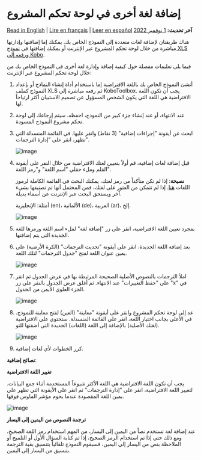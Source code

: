 # إضافة لغة أخرى في لوحة تحكم المشروع
<a href="../language_dashboard.html">Read in English</a> | <a href="../fr/language_dashboard.html">Lire en français</a> | <a href="../es/language_dashboard.html">Leer en español</a>
**آخر تحديث:** <a href="https://github.com/kobotoolbox/docs/blob/a412eff1342fa59da1fe2ffe1e10c1829b2e5e94/source/language_dashboard.md" class="reference">1 نوفمبر 2022</a>

هناك طريقتان لإضافة لغات متعددة إلى النموذج الخاص بك. يمكنك إما إضافتها وإدارتها مباشرة من خلال لوحة تحكم المشروع عبر الإنترنت أو يمكنك إضافتها في [نموذج XLS ورفعه إلى Kobo](language_xls.md).

فيما يلي تعليمات مفصلة حول كيفية إضافة وإدارة لغة أخرى في النموذج الخاص بك من خلال لوحة تحكم المشروع عبر الإنترنت:

1. أنشئ النموذج الخاص بك باللغة الافتراضية إما باستخدام أداة إنشاء النماذج أو بإعداد النموذج كملف XLS ثم رفعه مباشرة إلى KoboToolbox. يجب أن تكون اللغة الافتراضية هي اللغة التي يكون الشخص المسؤول عن تصميم الاستبيان أكثر ارتياحاً لها.

2. عند الانتهاء، أو عند إنشاء جزء كبير من النموذج، احفظه. سيتم إرجاعك إلى لوحة تحكم مشروع النموذج المسودة.

3. ابحث عن أيقونة "إجراءات إضافية" (3 نقاط) وانقر عليها. في القائمة المنسدلة التي تظهر، انقر على "إدارة الترجمات".

   ![image](/images/language_dashboard/action.png)

4. قبل إضافة لغات إضافية، قم أولاً بتعيين لغتك الافتراضية من خلال النقر على أيقونة القلم وملء حقلي "اسم اللغة" و"رمز اللغة".

   **نصيحة**: إذا لم تكن متأكداً من رمز لغتك، يمكنك البحث في القائمة الكاملة لرموز اللغات [هنا](https://www.iana.org/assignments/language-subtag-registry/language-subtag-registry). إذا لم تتمكن من العثور على لغتك، فمن المحتمل أنها تم تصنيفها بشيء آخر ويستحق البحث عبر الإنترنت عن أسماء بديلة.

   أمثلة: الإنجليزية (en)، الألمانية (de)، العربية (ar)، إلخ.

   ![image](/images/language_dashboard/example.gif)

5. بمجرد تعيين اللغة الافتراضية، انقر على زر "إضافة لغة" لملء اسم اللغة ورمزها للغة الجديدة التي يتم إضافتها.

6. بعد إضافة اللغة الجديدة، انقر على أيقونة "تحديث الترجمات" (الكرة الأرضية) على يمين عنوان اللغة لفتح "جدول الترجمات" لتلك اللغة.

   ![image](/images/language_dashboard/add_language.gif)

7. املأ الترجمات بالنصوص الأصلية الصحيحة المرتبطة بها في عرض الجدول ثم انقر على "حفظ التغييرات" عند الانتهاء. ثم أغلق عرض الجدول بالنقر على زر "x" في الجزء العلوي الأيمن من الجدول.

   ![image](/images/language_dashboard/translation.png)

8. عد إلى لوحة تحكم المشروع وانقر على أيقونة "معاينة" (العين) لفتح معاينة للنموذج. في الأعلى بجانب اختيار اللغة، انقر على القائمة المنسدلة. ستحتوي على الافتراضية (لغتك الأصلية) بالإضافة إلى اللغة (اللغات) الجديدة التي أضفتها للتو.

   ![image](/images/language_dashboard/preview.gif)

9. كرر الخطوات لأي لغات إضافية.

**نصائح إضافية**:

**تغيير اللغة الافتراضية**

يجب أن تكون اللغة الافتراضية هي اللغة الأكثر شيوعاً المستخدمة أثناء جمع البيانات. لتغيير اللغة الافتراضية، انقر على "إدارة الترجمات" ثم انقر على الأيقونة التي تظهر على يمين اللغة المقصودة عندما يحوم مؤشر الماوس فوقها.

![image](/images/language_dashboard/default.gif)

**ترجمة النصوص من اليمين إلى اليسار**

عند إضافة لغة تستخدم نصاً من اليمين إلى اليسار، من المهم استخدام رمز اللغة الصحيح، ومع ذلك حتى إذا تم استخدام الرمز الصحيح، إذا تم كتابة السؤال الأول أو التلميح أو الملاحظة بنص من اليسار إلى اليمين، فسيقوم النموذج تلقائياً بتنسيق بقية الترجمة بتنسيق من اليسار إلى اليمين.
